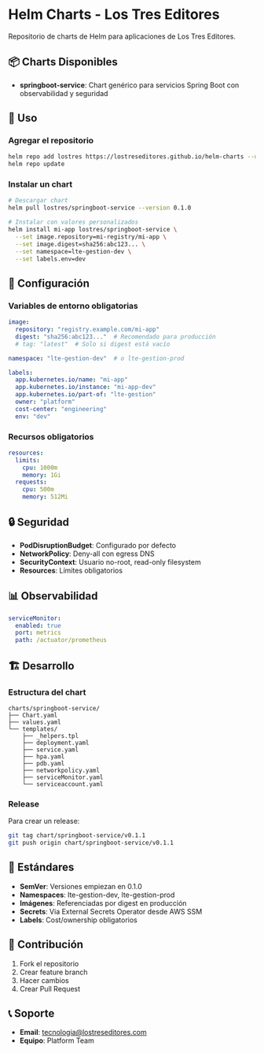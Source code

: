 # Helm Charts - Los Tres Editores

Repositorio de charts de Helm para aplicaciones de Los Tres Editores.

## 📦 Charts Disponibles

- **springboot-service**: Chart genérico para servicios Spring Boot con observabilidad y seguridad

## 🚀 Uso

### Agregar el repositorio

```bash
helm repo add lostres https://lostreseditores.github.io/helm-charts --username <USER> --password <TOKEN> --pass-credentials
helm repo update
```

### Instalar un chart

```bash
# Descargar chart
helm pull lostres/springboot-service --version 0.1.0

# Instalar con valores personalizados
helm install mi-app lostres/springboot-service \
  --set image.repository=mi-registry/mi-app \
  --set image.digest=sha256:abc123... \
  --set namespace=lte-gestion-dev \
  --set labels.env=dev
```

## 🔧 Configuración

### Variables de entorno obligatorias

```yaml
image:
  repository: "registry.example.com/mi-app"
  digest: "sha256:abc123..."  # Recomendado para producción
  # tag: "latest"  # Solo si digest está vacío

namespace: "lte-gestion-dev"  # o lte-gestion-prod

labels:
  app.kubernetes.io/name: "mi-app"
  app.kubernetes.io/instance: "mi-app-dev"
  app.kubernetes.io/part-of: "lte-gestion"
  owner: "platform"
  cost-center: "engineering"
  env: "dev"
```

### Recursos obligatorios

```yaml
resources:
  limits:
    cpu: 1000m
    memory: 1Gi
  requests:
    cpu: 500m
    memory: 512Mi
```

## 🔒 Seguridad

- **PodDisruptionBudget**: Configurado por defecto
- **NetworkPolicy**: Deny-all con egress DNS
- **SecurityContext**: Usuario no-root, read-only filesystem
- **Resources**: Límites obligatorios

## 📊 Observabilidad

```yaml
serviceMonitor:
  enabled: true
  port: metrics
  path: /actuator/prometheus
```

## 🏗️ Desarrollo

### Estructura del chart

```
charts/springboot-service/
├── Chart.yaml
├── values.yaml
└── templates/
    ├── _helpers.tpl
    ├── deployment.yaml
    ├── service.yaml
    ├── hpa.yaml
    ├── pdb.yaml
    ├── networkpolicy.yaml
    ├── serviceMonitor.yaml
    └── serviceaccount.yaml
```

### Release

Para crear un release:

```bash
git tag chart/springboot-service/v0.1.1
git push origin chart/springboot-service/v0.1.1
```

## 📝 Estándares

- **SemVer**: Versiones empiezan en 0.1.0
- **Namespaces**: lte-gestion-dev, lte-gestion-prod
- **Imágenes**: Referenciadas por digest en producción
- **Secrets**: Via External Secrets Operator desde AWS SSM
- **Labels**: Cost/ownership obligatorios

## 🤝 Contribución

1. Fork el repositorio
2. Crear feature branch
3. Hacer cambios
4. Crear Pull Request

## 📞 Soporte

- **Email**: tecnologia@lostreseditores.com
- **Equipo**: Platform Team
